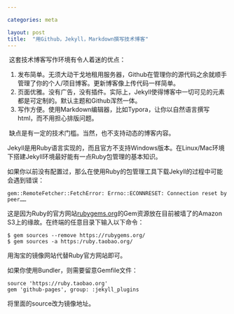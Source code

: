 ```yaml
---

categories: meta

layout: post
title:  "用Github，Jekyll，Markdown撰写技术博客"
---
```


​    这套技术博客写作环境有令人着迷的优点：

1. 发布简单。无须大动干戈地租用服务器，Github在管理你的源代码之余就顺手管理了你的个人/项目博客。更新博客像上传代码一样简单。
2. 页面优雅。没有广告，没有插件。实际上，Jekyll使得博客中一切可见的元素都是可定制的。默认主题和Github浑然一体。
3. 写作方便。使用Markdown编辑器，比如Typora，让你以自然语言撰写html，而不用担心排版问题。

​    缺点是有一定的技术门槛。当然，也不支持动态的博客内容。

​    Jekyll是用Ruby语言实现的，而且官方不支持Windows版本。在Linux/Mac环境下搭建Jekyll环境最好能有一点Ruby包管理的基本知识。

​    如果你以前没有配置过，那么在使用Ruby的包管理工具下载Jekyll的过程中可能会遇到错误：

```gem::RemoteFetcher::FetchError: Errno::ECONNRESET: Connection reset by peer……```

这是因为Ruby的官方网站[rubygems.org](https://rubygems.org)的Gem资源放在目前被墙了的Amazon S3上的缘故。在终端的任意目录下输入以下命令：

```
$ gem sources --remove https://rubygems.org/
$ gem sources -a https:/ruby.taobao.org/
```

用淘宝的镜像网站代替Ruby官方网站即可。

如果你使用Bundler，则需要留意Gemfile文件：

```
source 'https://ruby.taobao.org'
gem 'github-pages', group: :jekyll_plugins
```

将里面的source改为镜像地址。
